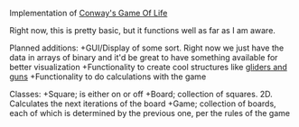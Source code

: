 Implementation of [Conway's Game Of
Life](https://en.wikipedia.org/wiki/Conway's_Game_of_Life)

Right now, this is pretty basic, but it functions well as far as I am
aware.

Planned additions:
+GUI/Display of some sort. Right now we just have the data in arrays
of binary and it'd be great to have something available for better
visualization
+Functionality to create cool structures like
[gliders and guns](https://en.wikipedia.org/wiki/Conway's_Game_of_Life#Examples_of_patterns)
+Functionality to do calculations with the game

Classes:
+Square; is either on or off
+Board; collection of squares. 2D. Calculates the next iterations of
the board
+Game; collection of boards, each of which is determined by the
previous one, per the rules of the game
